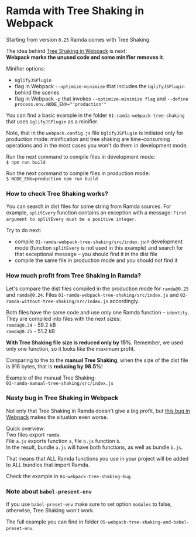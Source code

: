 # Ramda with Tree Shaking in Webpack

Starting from version `0.25` Ramda comes with Tree Shaking.

The idea behind [Tree Shaking in Webpack](https://webpack.js.org/guides/tree-shaking/) is next:<br/>
**Webpack marks the unused code and some minifier removes it**.

Minifier options:
* `UglifyJSPlugin` 
* flag in Webpack `--optimize-minimize` that includes the `UglifyJSPlugin` behind the scenes
* flag in Webpack `-p` that invokes `--optimize-minimize flag` and `--define process.env.NODE_ENV="'production'"`

You can find a basic example in the folder `01-ramda-webpack-tree-shaking` 
that uses `UglifyJSPlugin` as a minifier.

Note, that in the `webpack.config.js` file `UglifyJSPlugin` is initiated only for production mode: 
minification and tree shaking are time-consuming operations and in the most cases you won't
do them in development mode.

Run the next command to compile files in development mode:<br/>
`$ npm run build`

Run the next command to compile files in production mode:<br/>
`$ NODE_ENV=production npm run build`

### How to check Tree Shaking works?

You can search in dist files for some string from Ramda sources.
For example, `splitEvery` function contains an exception with a message:
`First argument to splitEvery must be a positive integer`.

Try to do next:
* compile `01-ramda-webpack-tree-shaking/src/index.js`in development mode
  (function `splitEvery` is not used in this example) and 
  search for that exceptional message – you should find it in the dist file
* compile the same file in production mode and you should not find it

### How much profit from Tree Shaking in Ramda?

Let's compare the dist files compiled in the production mode for `ramda@0.25` and 
`ramda@0.24`.
Files `01-ramda-webpack-tree-shaking/src/index.js` and 
`02-ramda-without-tree-shaking/src/index.js` accordingly.

Both files have the same code and use only one Ramda function – `identity`. 
They are compiled into files with the next sizes:<br/>
`ramda@0.24` - 59.2 kB <br/>
`ramda@0.25` - 51.2 kB 

**With Tree Shaking file size is reduced only by 15%**. 
Remember, we used only one function, so it looks like the maximum profit.

Comparing to the to the **manual Tree Shaking**, when the size of the dist file is 916 bytes,
that is **reducing by 98.5%**!

Example of the manual Tree Shaking:<br/>
`03-ramda-manual-tree-shaking/src/index.js`

### Nasty bug in Tree Shaking in Webpack

Not only that Tree Shaking in Ramda doesn't give a big profit,
but [this bug in Webpack](https://github.com/webpack/webpack/issues/4453) 
makes the situation even worse.

Quick overview:<br/>
Two files export `ramda`.<br/> 
File `a.js` exports function `a`, file `b.js` function `b`.<br/>
In the result, bundle `a.js` will have both functions, as well as bundle `b.js`.

That means that ALL Ramda functions you use in your project 
will be added to ALL bundles that import Ramda.

Check the example in `04-webpack-tree-shaking-bug`.

### Note about `babel-present-env`

If you use `babel-preset-env` make sure to set option `modules` to false,
otherwise, Tree Shaking won't work.

The full example you can find in folder `05-webpack-tree-shaking-and-babel-preset-env`.

